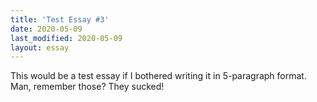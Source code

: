 ```yaml
---
title: 'Test Essay #3'
date: 2020-05-09
last_modified: 2020-05-09
layout: essay
---
```

This would be a test essay if I bothered writing it in 5-paragraph format. Man, remember those? They sucked!
